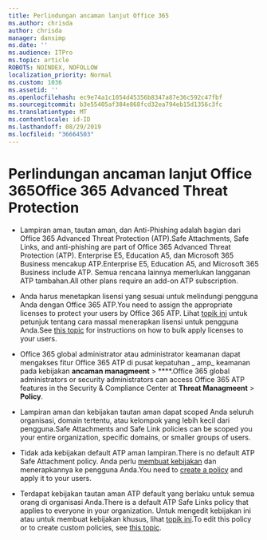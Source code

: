 ```yaml
---
title: Perlindungan ancaman lanjut Office 365
ms.author: chrisda
author: chrisda
manager: dansimp
ms.date: ''
ms.audience: ITPro
ms.topic: article
ROBOTS: NOINDEX, NOFOLLOW
localization_priority: Normal
ms.custom: 1036
ms.assetid: ''
ms.openlocfilehash: ec9e74a1c1054d45356b8347a87e36c592c47fbf
ms.sourcegitcommit: b3e55405af384e868fcd32ea794eb15d1356c3fc
ms.translationtype: MT
ms.contentlocale: id-ID
ms.lasthandoff: 08/29/2019
ms.locfileid: "36664503"
---
```

# <a name="office-365-advanced-threat-protection"></a><span data-ttu-id="16eca-102">Perlindungan ancaman lanjut Office 365</span><span class="sxs-lookup"><span data-stu-id="16eca-102">Office 365 Advanced Threat Protection</span></span>

- <span data-ttu-id="16eca-103">Lampiran aman, tautan aman, dan Anti-Phishing adalah bagian dari Office 365 Advanced Threat Protection (ATP).</span><span class="sxs-lookup"><span data-stu-id="16eca-103">Safe Attachments, Safe Links, and anti-phishing are part of Office 365 Advanced Threat Protection (ATP).</span></span> <span data-ttu-id="16eca-104">Enterprise E5, Education A5, dan Microsoft 365 Business mencakup ATP.</span><span class="sxs-lookup"><span data-stu-id="16eca-104">Enterprise E5, Education A5, and Microsoft 365 Business include ATP.</span></span> <span data-ttu-id="16eca-105">Semua rencana lainnya memerlukan langganan ATP tambahan.</span><span class="sxs-lookup"><span data-stu-id="16eca-105">All other plans require an add-on ATP subscription.</span></span>

- <span data-ttu-id="16eca-106">Anda harus menetapkan lisensi yang sesuai untuk melindungi pengguna Anda dengan Office 365 ATP.</span><span class="sxs-lookup"><span data-stu-id="16eca-106">You need to assign the appropriate licenses to protect your users by Office 365 ATP.</span></span> <span data-ttu-id="16eca-107">Lihat [topik ini](https://docs.microsoft.com/office365/admin/subscriptions-and-billing/assign-licenses-to-users) untuk petunjuk tentang cara massal menerapkan lisensi untuk pengguna Anda.</span><span class="sxs-lookup"><span data-stu-id="16eca-107">See [this topic](https://docs.microsoft.com/office365/admin/subscriptions-and-billing/assign-licenses-to-users) for instructions on how to bulk apply licenses to your users.</span></span>

- <span data-ttu-id="16eca-108">Office 365 global administrator atau administrator keamanan dapat mengakses fitur Office 365 ATP di pusat kepatuhan _ amp_ keamanan pada kebijakan **ancaman managmeent** \> \*\*\*\*.</span><span class="sxs-lookup"><span data-stu-id="16eca-108">Office 365 global administrators or security administrators can access Office 365 ATP features in the Security & Compliance Center at **Threat Managmeent** \> **Policy**.</span></span>

- <span data-ttu-id="16eca-109">Lampiran aman dan kebijakan tautan aman dapat scoped Anda seluruh organisasi, domain tertentu, atau kelompok yang lebih kecil dari pengguna.</span><span class="sxs-lookup"><span data-stu-id="16eca-109">Safe Attachments and Safe Link policies can be scoped you your entire organization, specific domains, or smaller groups of users.</span></span>

- <span data-ttu-id="16eca-110">Tidak ada kebijakan default ATP aman lampiran.</span><span class="sxs-lookup"><span data-stu-id="16eca-110">There is no default ATP Safe Attachment policy.</span></span> <span data-ttu-id="16eca-111">Anda perlu [membuat kebijakan](https://docs.microsoft.com/office365/securitycompliance/set-up-atp-safe-attachments-policies) dan menerapkannya ke pengguna Anda.</span><span class="sxs-lookup"><span data-stu-id="16eca-111">You need to [create a policy](https://docs.microsoft.com/office365/securitycompliance/set-up-atp-safe-attachments-policies) and apply it to your users.</span></span>

- <span data-ttu-id="16eca-112">Terdapat kebijakan tautan aman ATP default yang berlaku untuk semua orang di organisasi Anda.</span><span class="sxs-lookup"><span data-stu-id="16eca-112">There is a default ATP Safe Links policy that applies to everyone in your organization.</span></span> <span data-ttu-id="16eca-113">Untuk mengedit kebijakan ini atau untuk membuat kebijakan khusus, lihat [topik ini](https://docs.microsoft.com/office365/securitycompliance/set-up-atp-safe-links-policies).</span><span class="sxs-lookup"><span data-stu-id="16eca-113">To edit this policy or to create custom policies, see [this topic](https://docs.microsoft.com/office365/securitycompliance/set-up-atp-safe-links-policies).</span></span>

